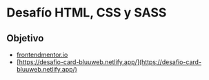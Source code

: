 # Desafío HTML, CSS y SASS

## Objetivo

- [frontendmentor.io](https://www.frontendmentor.io/challenges/profile-card-component-cfArpWshJ)
- [https://desafio-card-bluuweb.netlify.app/](https://desafio-card-bluuweb.netlify.app/)
